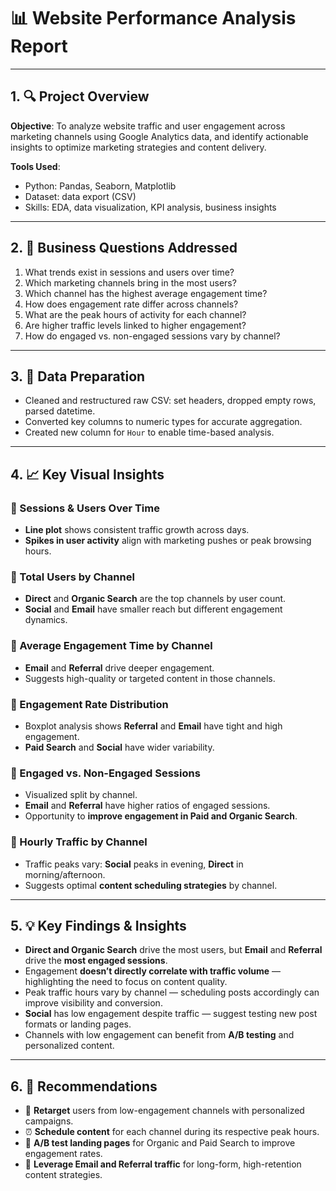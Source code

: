 # 📊 **Website Performance Analysis Report**

---

## 1. 🔍 **Project Overview**

**Objective**:
To analyze website traffic and user engagement across marketing channels using Google Analytics data, and identify actionable insights to optimize marketing strategies and content delivery.

**Tools Used**:

* Python: Pandas, Seaborn, Matplotlib
* Dataset: data export (CSV)
* Skills: EDA, data visualization, KPI analysis, business insights

---

## 2. 🎯 **Business Questions Addressed**

1. What trends exist in sessions and users over time?
2. Which marketing channels bring in the most users?
3. Which channel has the highest average engagement time?
4. How does engagement rate differ across channels?
5. What are the peak hours of activity for each channel?
6. Are higher traffic levels linked to higher engagement?
7. How do engaged vs. non-engaged sessions vary by channel?

---

## 3. 🧼 **Data Preparation**

* Cleaned and restructured raw CSV: set headers, dropped empty rows, parsed datetime.
* Converted key columns to numeric types for accurate aggregation.
* Created new column for `Hour` to enable time-based analysis.

---

## 4. 📈 **Key Visual Insights**

### 🔹 Sessions & Users Over Time

* **Line plot** shows consistent traffic growth across days.
* **Spikes in user activity** align with marketing pushes or peak browsing hours.

### 🔹 Total Users by Channel

* **Direct** and **Organic Search** are the top channels by user count.
* **Social** and **Email** have smaller reach but different engagement dynamics.

### 🔹 Average Engagement Time by Channel

* **Email** and **Referral** drive deeper engagement.
* Suggests high-quality or targeted content in those channels.

### 🔹 Engagement Rate Distribution

* Boxplot analysis shows **Referral** and **Email** have tight and high engagement.
* **Paid Search** and **Social** have wider variability.

### 🔹 Engaged vs. Non-Engaged Sessions

* Visualized split by channel.
* **Email** and **Referral** have higher ratios of engaged sessions.
* Opportunity to **improve engagement in Paid and Organic Search**.

### 🔹 Hourly Traffic by Channel

* Traffic peaks vary: **Social** peaks in evening, **Direct** in morning/afternoon.
* Suggests optimal **content scheduling strategies** by channel.

---

## 5. 💡 **Key Findings & Insights**

* **Direct and Organic Search** drive the most users, but **Email** and **Referral** drive the **most engaged sessions**.
* Engagement **doesn’t directly correlate with traffic volume** — highlighting the need to focus on content quality.
* Peak traffic hours vary by channel — scheduling posts accordingly can improve visibility and conversion.
* **Social** has low engagement despite traffic — suggest testing new post formats or landing pages.
* Channels with low engagement can benefit from **A/B testing** and personalized content.

---

## 6. 📌 **Recommendations**

* 🔁 **Retarget** users from low-engagement channels with personalized campaigns.
* ⏰ **Schedule content** for each channel during its respective peak hours.
* 🧪 **A/B test landing pages** for Organic and Paid Search to improve engagement rates.
* 💬 **Leverage Email and Referral traffic** for long-form, high-retention content strategies.
